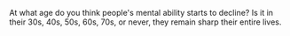 At what age do you think people's mental ability starts to decline? Is it in
their 30s, 40s, 50s, 60s, 70s, or never, they remain sharp their entire lives.
